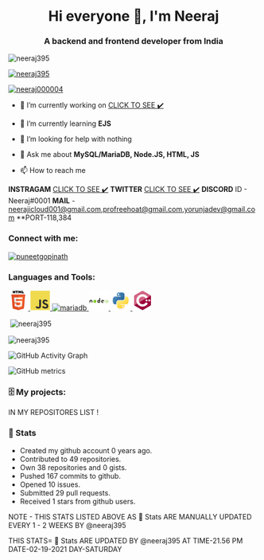 <h1 align="center">Hi everyone 👋, I'm Neeraj </h1>
<h3 align="center">A backend and frontend developer from India</h3>

<p align="left"> <img src="https://komarev.com/ghpvc/?username=neeraj395&label=Profile%20views&color=0e75b6&style=flat" alt="neeraj395" /> </p>

<p align="left"> <a href="https://github.com/ryo-ma/github-profile-trophy"><img src="https://github-profile-trophy.vercel.app/?username=neeraj395" alt="neeraj395" /></a> </p>

<p align="left"> <a href="https://twitter.com/neeraj000004" target="blank"><img src="https://img.shields.io/twitter/follow/neeraj000004?logo=twitter&style=for-the-badge" alt="neeraj000004" /></a> </p>

- 🔭 I’m currently working on [CLICK TO SEE ✔️](https://github.com/neeraj395)

- 🌱 I’m currently learning **EJS**

- 🤝 I’m looking for help with nothing 

- 💬 Ask me about **MySQL/MariaDB, Node.JS, HTML, JS**

- 📫 How to reach me 
 
 **INSTRAGAM** [CLICK TO SEE ✔️](https://www.instagram.com/neeraj0000004/)
 **TWITTER** [CLICK TO SEE ✔️](https://twitter.com/Neeraj000004)
 **DISCORD** ID - Neeraj#0001
 **MAIL** - neerajicloud001@gmail.com,profreehoat@gmail.com,yorunjadev@gmail.com
 **PORT-118,384


<h3 align="left">Connect with me:</h3>
<p align="left">
<a href="https://twitter.com/Neeraj000004" target="blank"><img align="center" src="https://raw.githubusercontent.com/rahuldkjain/github-profile-readme-generator/master/src/images/icons/Social/twitter.svg" alt="puneetgopinath" height="30" width="40" /></a>
</p>

<h3 align="left">Languages and Tools:</h3>
<p align="left"> <a href="https://www.w3.org/html/" target="_blank"> <img src="https://raw.githubusercontent.com/devicons/devicon/master/icons/html5/html5-original-wordmark.svg" alt="html5" width="40" height="40"/> </a> <a href="https://developer.mozilla.org/en-US/docs/Web/JavaScript" target="_blank"> <img src="https://raw.githubusercontent.com/devicons/devicon/master/icons/javascript/javascript-original.svg" alt="javascript" width="40" height="40"/> </a> <a href="https://mariadb.org/" target="_blank"> <img src="https://www.vectorlogo.zone/logos/mariadb/mariadb-icon.svg" alt="mariadb" width="40" height="40"/> </a> <a href="https://nodejs.org" target="_blank"> <img src="https://raw.githubusercontent.com/devicons/devicon/master/icons/nodejs/nodejs-original-wordmark.svg" alt="nodejs" width="40" height="40"/> </a> <a href="https://www.python.org" target="_blank"> <img src="https://raw.githubusercontent.com/devicons/devicon/master/icons/python/python-original.svg" alt="python" width="40" height="40"/> </a> <a href="https://www.w3schools.com/cpp/" target="_blank"> <img src="https://raw.githubusercontent.com/devicons/devicon/master/icons/cplusplus/cplusplus-original.svg" alt="cplusplus" width="40" height="40"/> </a> </p>

<p>&nbsp;<img align="center" src="https://github-readme-stats.vercel.app/api?username=neeraj395&show_icons=true&locale=en&theme=dark" alt="neeraj395" /></p>

<p><img align="center" src="https://github-readme-streak-stats.herokuapp.com/?user=neeraj395&theme=dark" alt="neeraj395" /></p>

![GitHub Activity Graph](https://activity-graph.herokuapp.com/graph?username=neeraj395)

![GitHub metrics](https://metrics.lecoq.io/Neeraj395)


### 🗄 My projects:

IN MY REPOSITORES LIST !

### 🚀 Stats

- Created my github account  0  years ago.
- Contributed to 49 repositories.
- Own  38 repositories and  0 gists.
- Pushed  167  commits to github.
- Opened  10  issues.
- Submitted  29 pull requests.
- Received   1  stars from github users.

NOTE - THIS STATS LISTED ABOVE AS 🚀 Stats ARE MANUALLY UPDATED EVERY 1 - 2 WEEKS BY @neeraj395

THIS STATS= 🚀 Stats ARE UPDATED BY @neeraj395 AT
TIME-21.56 PM 
DATE-02-19-2021
DAY-SATURDAY 

<!-- Badges -->
[issueOpened]: https://cdn.jsdelivr.net/gh/Readme-Workflows/Readme-Icons@main/icons/octicons/IssueOpenedOld.svg
[issueClosed]: https://cdn.jsdelivr.net/gh/Readme-Workflows/Readme-Icons@main/icons/octicons/IssueClosedOld.svg

[prOpened]: https://cdn.jsdelivr.net/gh/Readme-Workflows/Readme-Icons@main/icons/octicons/PullRequestOpened.svg
[prClosed]: https://cdn.jsdelivr.net/gh/Readme-Workflows/Readme-Icons@main/icons/octicons/PullRequestClosed.svg
[prMerged]: https://cdn.jsdelivr.net/gh/Readme-Workflows/Readme-Icons@main/icons/octicons/PullRequestMerged.svg

[comment]: https://cdn.jsdelivr.net/gh/Readme-Workflows/Readme-Icons@main/icons/octicons/Comment.svg

[changesRequested]: https://cdn.jsdelivr.net/gh/Readme-Workflows/Readme-Icons@main/icons/octicons/RequestedChanges.svg
[approved]: https://cdn.jsdelivr.net/gh/Readme-Workflows/Readme-Icons@main/icons/octicons/ApprovedChanges.svg

[repoCreated]: https://cdn.jsdelivr.net/gh/Readme-Workflows/Readme-Icons@main/icons/octicons/Repository.svg
[release]: https://cdn.jsdelivr.net/gh/Readme-Workflows/Readme-Icons@main/icons/octicons/Release.svg
[star]: https://cdn.jsdelivr.net/gh/Readme-Workflows/Readme-Icons@main/icons/octicons/StarredRepository.svg
[wiki]: https://cdn.jsdelivr.net/gh/Readme-Workflows/Readme-Icons@main/icons/octicons/Wiki.svg
[fork]: https://cdn.jsdelivr.net/gh/Readme-Workflows/Readme-Icons@main/icons/octicons/ForkedRepository.svg
[people]: https://cdn.jsdelivr.net/gh/Readme-Workflows/Readme-Icons@main/icons/octicons/People.svg

<!--
**PuneetGopinath/PuneetGopinath** is a ✨ _special_ ✨ repository because its `README.md` (this file) appears on your GitHub profile.


- 💬 Ask me about ... JAVASCRIPT , PYTHON , C + , HTML 
- 📫 How to reach me: ...profreehoat@gmail.com
- ⚡ Fun fact: ...I AM A STUDENT 
-->

